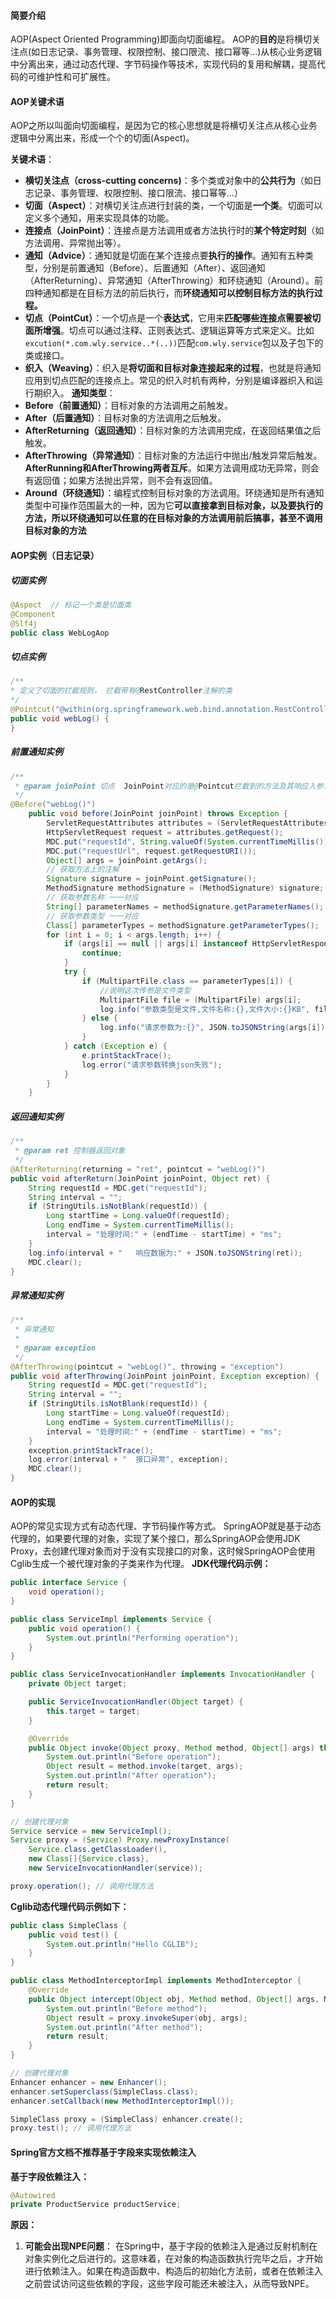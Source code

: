 #### 简要介绍
AOP(Aspect Oriented Programming)即面向切面编程。
AOP的**目的**是将横切关注点(如日志记录、事务管理、权限控制、接口限流、接口幂等...)从核心业务逻辑中分离出来，通过动态代理、字节码操作等技术，实现代码的复用和解耦，提高代码的可维护性和可扩展性。

#### AOP关键术语
AOP之所以叫面向切面编程，是因为它的核心思想就是将横切关注点从核心业务逻辑中分离出来，形成一个个的切面(Aspect)。

**关键术语**：
- **横切关注点（cross-cutting concerns)**：多个类或对象中的**公共行为**（如日志记录、事务管理、权限控制、接口限流、接口幂等...）
- **切面（Aspect）**：对横切关注点进行封装的类，一个切面是**一个类**。切面可以定义多个通知，用来实现具体的功能。
- **连接点（JoinPoint）**：连接点是方法调用或者方法执行时的**某个特定时刻**（如方法调用、异常抛出等）。
- **通知（Advice）**：通知就是切面在某个连接点要**执行的操作**。通知有五种类型，分别是前置通知（Before）、后置通知（After）、返回通知（AfterReturning）、异常通知（AfterThrowing）和环绕通知（Around）。前四种通知都是在目标方法的前后执行，而**环绕通知可以控制目标方法的执行过程。**
- **切点（PointCut）**：一个切点是一个**表达式**，它用来**匹配哪些连接点需要被切面所增强**。切点可以通过注释、正则表达式、逻辑运算等方式来定义。比如`excution(*.com.wly.service..*(..))`匹配`com.wly.service`包以及子包下的类或接口。
- **织入（Weaving）**：织入是**将切面和目标对象连接起来的过程**，也就是将通知应用到切点匹配的连接点上。常见的织入时机有两种，分别是编译器织入和运行期织入。
**通知类型**：
- **Before（前置通知）**：目标对象的方法调用之前触发。
- **After（后置通知）**：目标对象的方法调用之后触发。
- **AfterReturning（返回通知）**：目标对象的方法调用完成，在返回结果值之后触发。
- **AfterThrowing（异常通知）**：目标对象的方法运行中抛出/触发异常后触发。**AfterRunning和AfterThrowing两者互斥**。如果方法调用成功无异常，则会有返回值；如果方法抛出异常，则不会有返回值。
- **Around（环绕通知）**：编程式控制目标对象的方法调用。环绕通知是所有通知类型中可操作范围最大的一种，因为它**可以直接拿到目标对象，以及要执行的方法，所以环绕通知可以任意的在目标对象的方法调用前后搞事，甚至不调用目标对象的方法**

#### AOP实例（日志记录）
##### 切面实例
``` java
@Aspect  // 标记一个类是切面类
@Component  
@Slf4j  
public class WebLogAop
```
##### 切点实例

``` java
/**
* 定义了切面的拦截规则， 拦截带有@RestController注解的类
*/
@Pointcut("@within(org.springframework.web.bind.annotation.RestController)")  
public void webLog() {  
}
```

##### 前置通知实例
``` java
/**  
 * @param joinPoint 切点  JoinPoint对应的是@Pointcut拦截到的方法及其响应入参，注解等
 */
@Before("webLog()")  
    public void before(JoinPoint joinPoint) throws Exception {  
        ServletRequestAttributes attributes = (ServletRequestAttributes) RequestContextHolder.getRequestAttributes();  
        HttpServletRequest request = attributes.getRequest();  
        MDC.put("requestId", String.valueOf(System.currentTimeMillis()));  
        MDC.put("requestUrl", request.getRequestURI());  
        Object[] args = joinPoint.getArgs();  
        // 获取方法上的注解  
        Signature signature = joinPoint.getSignature();  
        MethodSignature methodSignature = (MethodSignature) signature;  
		// 获取参数名称 一一对应  
        String[] parameterNames = methodSignature.getParameterNames();  
		// 获取参数类型 一一对应  
        Class[] parameterTypes = methodSignature.getParameterTypes();  
        for (int i = 0; i < args.length; i++) {  
            if (args[i] == null || args[i] instanceof HttpServletResponse || args[i] instanceof HttpServletRequest) {  
                continue;  
            }  
            try {  
                if (MultipartFile.class == parameterTypes[i]) {  
                    //说明这次传参是文件类型  
                    MultipartFile file = (MultipartFile) args[i];  
                    log.info("参数类型是文件,文件名称:{},文件大小:{}KB", file.getOriginalFilename(), file.getSize() / 1024);  
                } else {  
                    log.info("请求参数为:{}", JSON.toJSONString(args[i]));  
                }  
            } catch (Exception e) {  
                e.printStackTrace();  
                log.error("请求参数转换json失败");  
            }  
        }  
    }
```

##### 返回通知实例
``` java
/**  
 * @param ret 控制器返回对象  
 */  
@AfterReturning(returning = "ret", pointcut = "webLog()")  
public void afterReturn(JoinPoint joinPoint, Object ret) {  
    String requestId = MDC.get("requestId");  
    String interval = "";  
    if (StringUtils.isNotBlank(requestId)) {  
        Long startTime = Long.valueOf(requestId);  
        Long endTime = System.currentTimeMillis();  
        interval = "处理时间:" + (endTime - startTime) + "ms";  
    }  
    log.info(interval + "   响应数据为:" + JSON.toJSONString(ret));  
    MDC.clear();  
}
```

##### 异常通知实例
``` java
/**  
 * 异常通知  
 *  
 * @param exception  
 */  
@AfterThrowing(pointcut = "webLog()", throwing = "exception")  
public void afterThrowing(JoinPoint joinPoint, Exception exception) {  
    String requestId = MDC.get("requestId");  
    String interval = "";  
    if (StringUtils.isNotBlank(requestId)) {  
        Long startTime = Long.valueOf(requestId);  
        Long endTime = System.currentTimeMillis();  
        interval = "处理时间:" + (endTime - startTime) + "ms";  
    }  
    exception.printStackTrace();  
    log.error(interval + "  接口异常", exception);  
    MDC.clear();  
}
```
#### AOP的实现
AOP的常见实现方式有动态代理、字节码操作等方式。
SpringAOP就是基于动态代理的，如果要代理的对象，实现了某个接口，那么SpringAOP会使用JDK Proxy，去创建代理对象而对于没有实现接口的对象，这时候SpringAOP会使用Cglib生成一个被代理对象的子类来作为代理。
**JDK代理代码示例：**
``` java
public interface Service {
    void operation();
}

public class ServiceImpl implements Service {
    public void operation() {
        System.out.println("Performing operation");
    }
}

public class ServiceInvocationHandler implements InvocationHandler {
    private Object target;

    public ServiceInvocationHandler(Object target) {
        this.target = target;
    }

    @Override
    public Object invoke(Object proxy, Method method, Object[] args) throws Throwable {
        System.out.println("Before operation");
        Object result = method.invoke(target, args);
        System.out.println("After operation");
        return result;
    }
}

// 创建代理对象
Service service = new ServiceImpl();
Service proxy = (Service) Proxy.newProxyInstance(
    Service.class.getClassLoader(),
    new Class[]{Service.class},
    new ServiceInvocationHandler(service));

proxy.operation(); // 调用代理方法

```
**Cglib动态代理代码示例如下：**
``` java
public class SimpleClass {
    public void test() {
        System.out.println("Hello CGLIB");
    }
}

public class MethodInterceptorImpl implements MethodInterceptor {
    @Override
    public Object intercept(Object obj, Method method, Object[] args, MethodProxy proxy) throws Throwable {
        System.out.println("Before method");
        Object result = proxy.invokeSuper(obj, args);
        System.out.println("After method");
        return result;
    }
}

// 创建代理对象
Enhancer enhancer = new Enhancer();
enhancer.setSuperclass(SimpleClass.class);
enhancer.setCallback(new MethodInterceptorImpl());

SimpleClass proxy = (SimpleClass) enhancer.create();
proxy.test(); // 调用代理方法

```

#### Spring官方文档不推荐基于字段来实现依赖注入
**基于字段依赖注入：**
``` java
@Autowired  
private ProductService productService;
```
**原因：**
1. **可能会出现NPE问题**： 在Spring中，基于字段的依赖注入是通过反射机制在对象实例化之后进行的。这意味着，在对象的构造函数执行完毕之后，才开始进行依赖注入。如果在构造函数中、构造后的初始化方法前，或者在依赖注入之前尝试访问这些依赖的字段，这些字段可能还未被注入，从而导致NPE。
